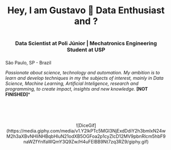<div align="center" style="height: 200px; display: flex; flex-direction: column; justify-content: center;">
  <p>    
    
  # Hey, I am Gustavo :game_die: Data Enthusiast and ?
  ### Data Scientist at Poli Júnior | Mechatronics Engineering Student at USP</p>
</div>

São Paulo, SP - Brazil

*Passionate about science, technology and automation. My ambition is to learn and develop techniques in my the subjects of interest, mainly in Data Science, Machine Learning, Artificial Inteligence, research and programming, to create impact, insights and new knowledge.* **[NOT FINISHED]***


<div align="center" style="height: 200px; display: flex; flex-direction: column; justify-content: center;">
  <p>![DiceGif](https://media.giphy.com/media/v1.Y2lkPTc5MGI3NjExdDdiY2h3bmlxN24wM2h3aXBvNHliNHBqbHluN21odXB5OGFoa2p1cyZlcD12MV9pbnRlcm5hbF9naWZfYnlfaWQmY3Q9Zw/H4uFElBB9Nt7zq3RZ9/giphy.gif)</p>
</div>
